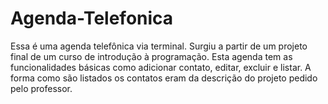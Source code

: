 # Agenda-Telefonica
Essa é uma agenda telefônica via terminal. Surgiu a partir de um projeto final de um curso de introdução à programação. Esta agenda tem as funcionalidades básicas como adicionar contato, editar, excluir e listar. A forma como são listados os contatos eram da descrição do projeto pedido pelo professor.
